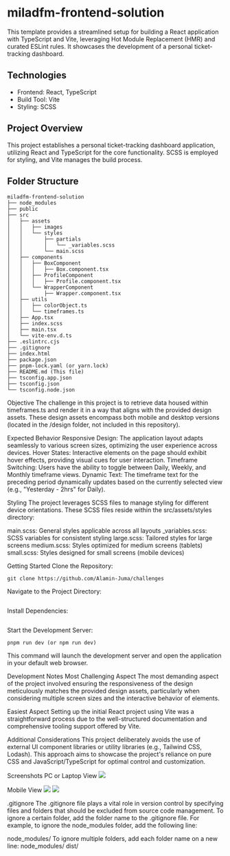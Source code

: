 # miladfm-frontend-solution

This template provides a streamlined setup for building a React application with TypeScript and Vite, leveraging Hot Module Replacement (HMR) and curated ESLint rules. It showcases the development of a personal ticket-tracking dashboard.

## Technologies

* Frontend: React, TypeScript
* Build Tool: Vite
* Styling: SCSS

## Project Overview

This project establishes a personal ticket-tracking dashboard application, utilizing React and TypeScript for the core functionality. SCSS is employed for styling, and Vite manages the build process.

## Folder Structure

```
miladfm-frontend-solution
├── node_modules
├── public
├── src
│   ├── assets
│   │   ├── images
│   │   └── styles
│   │       ├── partials
│   │       │   └── _variables.scss
│   │       └── main.scss
│   ├── components
│   │   ├── BoxComponent
│   │   │   ├── Box.component.tsx
│   │   ├── ProfileComponent
│   │   │   ├── Profile.component.tsx
│   │   └── WrapperComponent
│   │       ├── Wrapper.component.tsx
│   ├── utils
│   │   ├── colorObject.ts
│   │   └── timeframes.ts
│   ├── App.tsx
│   ├── index.scss
│   ├── main.tsx
│   └── vite-env.d.ts
├── .eslintrc.cjs
├── .gitignore
├── index.html
├── package.json
├── pnpm-lock.yaml (or yarn.lock)
├── README.md (This file)
├── tsconfig.app.json
├── tsconfig.json
└── tsconfig.node.json
```
Objective
The challenge in this project is to retrieve data housed within timeframes.ts and render it in a way that aligns with the provided design assets. These design assets encompass both mobile and desktop versions (located in the /design folder, not included in this repository).

Expected Behavior
Responsive Design: The application layout adapts seamlessly to various screen sizes, optimizing the user experience across devices.
Hover States: Interactive elements on the page should exhibit hover effects, providing visual cues for user interaction.
Timeframe Switching: Users have the ability to toggle between Daily, Weekly, and Monthly timeframe views.
Dynamic Text: The timeframe text for the preceding period dynamically updates based on the currently selected view (e.g., "Yesterday - 2hrs" for Daily).

Styling
The project leverages SCSS files to manage styling for different device orientations. These SCSS files reside within the src/assets/styles directory:

main.scss: General styles applicable across all layouts
_variables.scss: SCSS variables for consistent styling
large.scss: Tailored styles for large screens
medium.scss: Styles optimized for medium screens (tablets)
small.scss: Styles designed for small screens (mobile devices)

Getting Started
Clone the Repository:
```
git clone https://github.com/Alamin-Juma/challenges
```

Navigate to the Project Directory:
```cd miladfm-frontend-solution
```
Install Dependencies:
```pnpm install (or npm  install)
```

Start the Development Server:
```
pnpm run dev (or npm run dev)
```

This command will launch the development server and open the application in your default web browser.

Development Notes
Most Challenging Aspect
The most demanding aspect of the project involved ensuring the responsiveness of the design meticulously matches the provided design assets, particularly when considering multiple screen sizes and the interactive behavior of elements.

Easiest Aspect
Setting up the initial React project using Vite was a straightforward process due to the well-structured documentation and comprehensive tooling support offered by Vite.

Additional Considerations
This project deliberately avoids the use of external UI component libraries or utility libraries (e.g., Tailwind CSS, Lodash). This approach aims to showcase the project's reliance on pure CSS and JavaScript/TypeScript for optimal control and customization.

Screenshots
PC or Laptop View
![](miladfm-frontend-solution/src/assets/images/laptoppage.png)


Mobile View
![](miladfm-frontend-solution/src/assets/images/mobile1.png)
![](miladfm-frontend-solution/src/assets/images/mobile2.png)


.gitignore
The .gitignore file plays a vital role in version control by specifying files and folders that should be excluded from source code management. To ignore a certain folder, add the folder name to the .gitignore file. For example, to ignore the node_modules folder, add the following line:


node_modules/
To ignore multiple folders, add each folder name on a new line:
node_modules/
dist/
